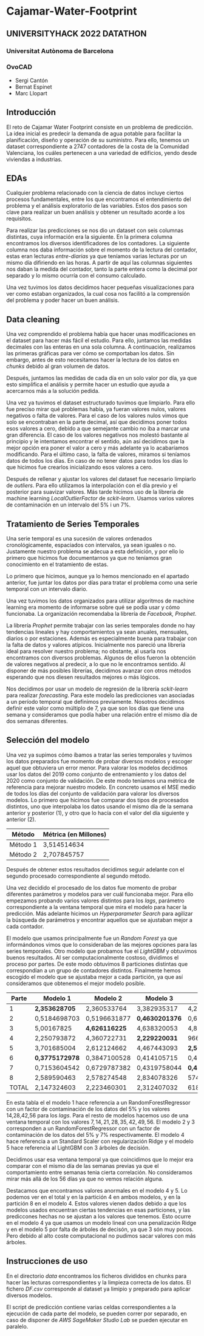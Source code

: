 # Cajamar-Water-Footprint
## UNIVERSITYHACK 2022 DATATHON
### Universitat Autònoma de Barcelona
### OvoCAD
- Sergi Cantón
- Bernat Espinet
- Marc Llopart

## Introducción

El reto de Cajamar Water Footprint consiste en un problema de predicción. La idea inicial es predecir la demanda de agua potable para facilitar la planificación, diseño y operación de su suministro. Para ello, tenemos un dataset correspondiente a 2747 contadores de la costa de la Comunidad Valenciana, los cuáles pertenecen a una variedad de edificios, yendo desde viviendas a industrias. 

## EDAs
Cualquier problema relacionado con la ciencia de datos incluye ciertos procesos fundamentales, entre los que encontramos el entendimiento del problema y el análisis exploratorio de las variables. Estos dos pasos son clave para realizar un buen análisis y obtener un resultado acorde a los requisitos. 

Para realizar las predicciones se nos dio un dataset con seis columnas distintas, cuya información era la siguiente. En la primera columna encontramos los diversos identificadores de los contadores. La siguiente columna nos daba información sobre el momento de la lectura del contador, estas eran lecturas *entre-diarias* ya que teníamos varias lecturas por un mismo día difiriendo en las horas. A partir de aquí las columnas siguientes nos daban la medida del contador, tanto la parte entera como la decimal por separado y lo mismo ocurría con el consumo calculado.

Una vez tuvimos los datos decidimos hacer pequeñas visualizaciones para ver como estaban organizados, la cual cosa nos facilitó a la comprensión del problema y poder hacer un buen análisis.

## Data cleaning
Una vez comprendido el problema había que hacer unas modificaciones en el dataset para hacer más fácil el estudio. Para ello, juntamos las medidas decimales con las enteras en una sola columna. A continuación, realizamos las primeras gráficas para ver cómo se comportaban los datos. Sin embargo, antes de esto necesitamos hacer la lectura de los datos en *chunks* debido al gran volumen de datos. 

Después, juntamos las medidas de cada día en un solo valor por día, ya que esto simplifica el análisis y permite hacer un estudio que ayuda a acercarnos más a la solución pedida. 

Una vez ya tuvimos el dataset estructurado tuvimos que limpiarlo. Para ello fue preciso mirar qué problemas había, ya fueran valores nulos, valores negativos o falta de valores. Para el caso de los valores nulos vimos que solo se encontraban en la parte decimal, así que decidimos poner todos esos valores a cero, debido a que semejante cambio no iba a marcar una gran diferencia. El caso de los valores negativos nos molestó bastante al principio y le intentamos encontrar el sentido, aún así decidimos que la mejor opción era poner el valor a cero y más adelante ya lo acabaríamos modificando. Para el último caso, la falta de valores, miramos si teníamos datos de todos los días. En caso de no tener datos para todos los días lo que hicimos fue crearlos inicializando esos valores a cero.

Después de rellenar y ajustar los valores del dataset fue necesario limpiarlo de *outliers*. Para ello utilizamos la interpolación con el día previo y el posterior para suavizar valores. Más tarde hicimos uso de la libreria de machine learning *LocalOutlierFactor* de *sckit-learn*. Usamos varios valores de contaminación en un intervalo del 5% i un 7%.

## Tratamiento de Series Temporales
Una serie temporal es una sucesión de valores ordenados cronológicamente, espaciados con intervalos, ya sean iguales o no. Justamente nuestro problema se adecua a esta definición, y por ello lo primero que hicimos fue documentarnos ya que no teníamos gran conocimiento en el tratamiento de estas.

Lo primero que hicimos, aunque ya lo hemos mencionado en el apartado anterior, fue juntar los datos por días para tratar el problema como una serie temporal con un intervalo diario.

Una vez tuvimos los datos organizados para utilizar algoritmos de machine learning era momento de informarse sobre qué se podía usar y cómo funcionaba. La organización recomendaba la librería de *Facebook, Prophet*.

La librería *Prophet* permite trabajar con las series temporales donde no hay tendencias lineales y hay comportamientos ya sean anuales, mensuales, diarios o por estaciones. Además es especialmente buena para trabajar con la falta de datos y valores atípicos. Inicialmente nos pareció una librería ideal para resolver nuestro problema; no obstante, al usarla nos encontramos con diversos problemas. Algunos de ellos fueron la obtención de valores negativos al predecir, a lo que no le encontramos sentido. Al disponer de más posibles librerías, decidimos avanzar con otros métodos esperando que nos diesen resultados mejores o más lógicos. 

Nos decidimos por usar un modelo de regresión de la librería *sckit-learn* para realizar *forecasting*. Para este modelo las predicciones van asociadas a un período temporal que definimos previamente. Nosotros decidimos definir este valor como múltiplo de 7, ya que son los días que tiene una semana y consideramos que podía haber una relación entre el mismo día de dos semanas diferentes.

## Selección del modelo
Una vez ya supimos cómo íbamos a tratar las series temporales y tuvimos los datos preparados fue momento de probar diversos modelos y escoger aquel que obtuviera un error menor. Para valorar los modelos decidimos usar los datos del 2019 como conjunto de entrenamiento y los datos del 2020 como conjunto de validación. De este modo teníamos una métrica de referencia para mejorar nuestro modelo. En concreto usamos el MSE medio de todos los días del conjunto de validación para valorar los diversos modelos. 
Lo primero que hicimos fue comparar dos tipos de procesados distintos, uno que interpolaba los datos usando el mismo día de la semana anterior y posterior (1), y otro que lo hacía con el valor del día siguiente y anterior (2).

| Método  |Métrica (en Millones)|
| ------------- |------------|
| Método 1  | 3,514514634 |
| Método 2  | 2,707845757 |

Después de obtener estos resultados decidimos seguir adelante con el segundo procesado correspondiente al segundo método.

Una vez decidido el procesado de los datos fue momento de probar diferentes parámetros y modelos para ver cuál funcionaba mejor. Para ello empezamos probando varios valores distintos para los *lags*, parámetro correspondiente a la ventana temporal que mira el modelo para hacer la predicción. Más adelante hicimos un *Hyperparameter Search* para agilizar la búsqueda de parámetros y encontrar aquellos que se ajustaban mejor a cada contador.

El modelo que usamos principalmente fue un *Random Forest* ya que informándonos vimos que lo consideraban de las mejores opciones para las series temporales. Otro modelo que probamos fue el *LightGBM* y obtuvimos buenos resultados. Al ser computacionalmente costoso, dividimos el proceso por partes. De este modo obtuvimos 8 particiones distintas que correspondían a un grupo de contadores distintos. Finalmente hemos escogido el modelo que se ajustaba mejor a cada partición, ya que así consideramos que obtenemos el mejor modelo posible.

| Parte | Modelo 1 | Modelo 2 | Modelo 3 | Modelo 4 | Modelo 5 |
| ----- | -------- | -------- | -------- | -------- | -------- |
| 1     | **2,353628705** | 2,360533764 | 3,382935317 | 4,24307438 | 7,132589433 |
| 2     | 0,5184698703 | 0,5196631877 | **0,4630201376** | 0,6139791434 | 0,6485693103 |
| 3     | 5,00167825 | **4,626116225** | 4,638320053 | 4,803988753 | 4,981631147 |
| 4     | 2,250793872 | 4,360722731 | **2,229220031** | 966,5938699 | 497,1228895 |
| 5     | 3,701685004 | 2,612124662 | 4,467443093 | **2,567289292** | 3,337135513 |
| 6     |**0,3775172978** |  0,3847100528  | 0,414105715 | 0,4336035941  | 0,4024841649 |
| 7     | 0,7153604542 |  0,6729787382  | 0,4319758044 |**0,4164548138**| 0,5591924527 |
| 8     | 2,589590463 | 2,578274548 | 2,834078326 | 574339318773 | **1,699845803** |
| TOTAL     | 2,147324603 |  2,223460301 |  2,312407032 | 61887309317 | 64,57321421 |

En esta tabla el el modelo 1 hace referencia a un RandomForestRegressor con un factor de contaminación de los datos del 5% y los valores 14,28,42,56 para los *lags*. Para el resto de modelos hacemos uso de una ventana temporal con los valores $7,14,21,28,35,42,49,56$. El modelo 2 y 3 corresponden a un RandomForestRegressor con un factor de contaminación de los datos del 5% y 7% respectivamente. El modelo 4 hace referencia a un Standard Scaler con regularización Ridge y el modelo 5 hace referencia al LightGBM con 3 árboles de decisión.

Decidimos usar esa ventana temporal ya que coincidimos que lo mejor era comparar con el mismo día de las semanas previas ya que el comportamiento entre semanas tenia cierta correlación. No consideramos mirar más allá de los 56 días ya que no vemos relación alguna.

Destacamos que encontramos valores anormales en el modelo 4 y 5. Lo podemos ver en el total y en la partición 4 en ambos modelos, y en la partición 8 en el modelo 4. Estos valores vienen dados debido a que los modelos usados encuentran ciertas tendencias en esas particiones, y las prediccones hechas no se ajustan a los valores que tenemos. Esto ocurre en el modelo 4 ya que usamos un modelo lineal con una penalización Ridge y en el modelo 5 por falta de árboles de decisón, ya que 3 són muy pocos. Pero debido al alto coste computacional no pudimos sacar valores con más árboles.

## Instrucciones de uso

En el directorio *data* encontramos los ficheros divididos en chunks para hacer las lecturas correspondientes y la limpieza correcta de los datos. El fichero *DF.csv* corresponde al dataset ya limipio y preparado para aplicar diversos modelos. 

El script de predicción contiene varias celdas correspondientes a la ejecución de cada parte del modelo, se pueden correr por separado, en caso de disponer de *AWS SageMaker Studio Lab* se pueden ejecutar en paralelo. 

